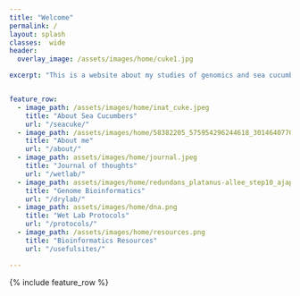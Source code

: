 ```yaml
---
title: "Welcome"
permalink: /
layout: splash
classes:  wide
header:
  overlay_image: /assets/images/home/cuke1.jpg

excerpt: "This is a website about my studies of genomics and sea cucumber research. --Jon Eilers"


feature_row:
  - image_path: /assets/images/home/inat_cuke.jpeg
    title: "About Sea Cucumbers"
    url: "/seacuke/"
  - image_path: /assets/images/home/58382205_575954296244618_3014640770582839296_n.jpg
    title: "About me"
    url: "/about/"
  - image_path: assets/images/home/journal.jpeg
    title: "Journal of thoughts"
    url: "/wetlab/"
  - image_path: assets/images/home/redundans_platanus-allee_step10_ajap-reference.fa.snail.png
    title: "Genome Bioinformatics"
    url: "/drylab/"
  - image_path: assets/images/home/dna.png
    title: "Wet Lab Protocols"
    url: "/protocols/"
  - image_path: /assets/images/home/resources.png
    title: "Bioinformatics Resources"
    url: "/usefulsites/"

---
```


{% include feature_row %}




